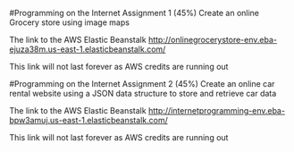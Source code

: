 #Programming on the Internet Assignment 1 (45%)
Create an online Grocery store using image maps

The link to the AWS Elastic Beanstalk http://onlinegrocerystore-env.eba-ejuza38m.us-east-1.elasticbeanstalk.com/

This link will not last forever as AWS credits are running out


#Programming on the Internet Assignment 2 (45%)
Create an online car rental website using a JSON data structure to store and retrieve car data

The link to the AWS Elastic Beanstalk http://internetprogramming-env.eba-bpw3amuj.us-east-1.elasticbeanstalk.com/

This link will not last forever as AWS credits are running out

